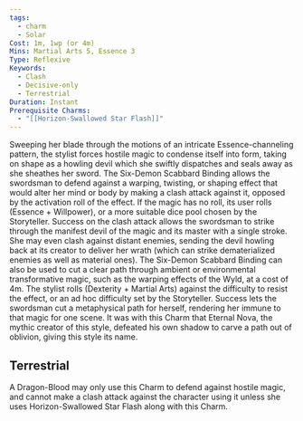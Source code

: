 ```yaml
---
tags:
  - charm
  - Solar
Cost: 1m, 1wp (or 4m)
Mins: Martial Arts 5, Essence 3
Type: Reflexive
Keywords:
  - Clash
  - Decisive-only
  - Terrestrial
Duration: Instant
Prerequisite Charms:
  - "[[Horizon-Swallowed Star Flash]]"
---
```

Sweeping her blade through the motions of an intricate Essence-channeling pattern, the stylist forces hostile magic to condense itself into form, taking on shape as a howling devil which she swiftly dispatches and seals away as she sheathes her sword. The Six-Demon Scabbard Binding allows the swordsman to defend against a warping, twisting, or shaping effect that would alter her mind or body by making a clash attack against it, opposed by the activation roll of the effect. If the magic has no roll, its user rolls (Essence + Willpower), or a more suitable dice pool chosen by the Storyteller. Success on the clash attack allows the swordsman to strike through the manifest devil of the magic and its master with a single stroke. She may even clash against distant enemies, sending the devil howling back at its creator to deliver her wrath (which can strike dematerialized enemies as well as material ones). The Six-Demon Scabbard Binding can also be used to cut a clear path through ambient or environmental transformative magic, such as the warping effects of the Wyld, at a cost of 4m. The stylist rolls (Dexterity + Martial Arts) against the difficulty to resist the effect, or an ad hoc difficulty set by the Storyteller. Success lets the swordsman cut a metaphysical path for herself, rendering her immune to that magic for one scene. It was with this Charm that Eternal Nova, the mythic creator of this style, defeated his own shadow to carve a path out of oblivion, giving this style its name. 

## Terrestrial

A Dragon-Blood may only use this Charm to defend against hostile magic, and cannot make a clash attack against the character using it unless she uses Horizon-Swallowed Star Flash along with this Charm.